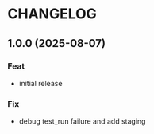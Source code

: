 # CHANGELOG

## 1.0.0 (2025-08-07)

### Feat

- initial release

### Fix

- debug test_run failure and add staging
